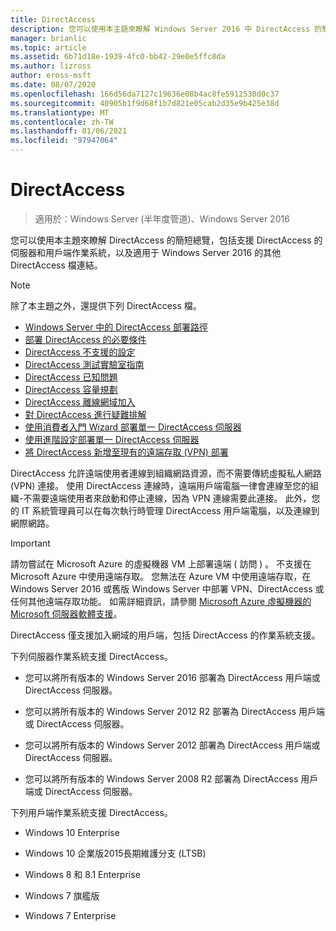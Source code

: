 ```yaml
---
title: DirectAccess
description: 您可以使用本主題來瞭解 Windows Server 2016 中 DirectAccess 的簡短總覽。
manager: brianlic
ms.topic: article
ms.assetid: 6b71d18e-1939-4fc0-bb42-29e0e5ffc8da
ms.author: lizross
author: eross-msft
ms.date: 08/07/2020
ms.openlocfilehash: 166d56da7127c19636e08b4ac8fe5912530d0c37
ms.sourcegitcommit: 40905b1f9d68f1b7d821e05cab2d35e9b425e38d
ms.translationtype: MT
ms.contentlocale: zh-TW
ms.lasthandoff: 01/06/2021
ms.locfileid: "97947064"
---
```

# <a name="directaccess"></a>DirectAccess

>適用於：Windows Server (半年度管道)、Windows Server 2016

您可以使用本主題來瞭解 DirectAccess 的簡短總覽，包括支援 DirectAccess 的伺服器和用戶端作業系統，以及適用于 Windows Server 2016 的其他 DirectAccess 檔連結。

> [!NOTE]
> 除了本主題之外，還提供下列 DirectAccess 檔。
>
> -   [Windows Server 中的 DirectAccess 部署路徑](DirectAccess-Deployment-Paths-in-Windows-Server.md)
> -   [部署 DirectAccess 的必要條件](Prerequisites-for-Deploying-DirectAccess.md)
> -   [DirectAccess 不支援的設定](DirectAccess-Unsupported-Configurations.md)
> -   [DirectAccess 測試實驗室指南](DirectAccess-Test-Lab-Guides.md)
> -   [DirectAccess 已知問題](DirectAccess-Known-Issues.md)
> -   [DirectAccess 容量規劃](DirectAccess-Capacity-Planning.md)
> -   [DirectAccess 離線網域加入](DirectAccess-Offline-Domain-Join.md)
> -   [對 DirectAccess 進行疑難排解](Troubleshooting-DirectAccess.md)
> -   [使用消費者入門 Wizard 部署單一 DirectAccess 伺服器](single-server-wizard/Deploy-a-Single-DirectAccess-Server-Using-the-Getting-Started-Wizard.md)
> -   [使用進階設定部署單一 DirectAccess 伺服器](single-server-advanced/Deploy-a-Single-DirectAccess-Server-with-Advanced-Settings.md)
> -   [將 DirectAccess 新增至現有的遠端存取 (VPN) 部署](add-to-existing-vpn/Add-DirectAccess-to-an-Existing-Remote-Access-VPN-Deployment.md)

DirectAccess 允許遠端使用者連線到組織網路資源，而不需要傳統虛擬私人網路 (VPN) 連接。 使用 DirectAccess 連線時，遠端用戶端電腦一律會連線至您的組織-不需要遠端使用者來啟動和停止連線，因為 VPN 連線需要此連接。 此外，您的 IT 系統管理員可以在每次執行時管理 DirectAccess 用戶端電腦，以及連線到網際網路。

>[!IMPORTANT]
>請勿嘗試在 Microsoft Azure 的虛擬機器 VM 上部署遠端 \( 訪問 \) 。 不支援在 Microsoft Azure 中使用遠端存取。 您無法在 Azure VM 中使用遠端存取，在 Windows Server 2016 或舊版 Windows Server 中部署 VPN、DirectAccess 或任何其他遠端存取功能。 如需詳細資訊，請參閱 [Microsoft Azure 虛擬機器的 Microsoft 伺服器軟體支援](https://support.microsoft.com/help/2721672/microsoft-server-software-support-for-microsoft-azure-virtual-machines)。

DirectAccess 僅支援加入網域的用戶端，包括 DirectAccess 的作業系統支援。

下列伺服器作業系統支援 DirectAccess。

-   您可以將所有版本的 Windows Server 2016 部署為 DirectAccess 用戶端或 DirectAccess 伺服器。

-   您可以將所有版本的 Windows Server 2012 R2 部署為 DirectAccess 用戶端或 DirectAccess 伺服器。

-   您可以將所有版本的 Windows Server 2012 部署為 DirectAccess 用戶端或 DirectAccess 伺服器。

-   您可以將所有版本的 Windows Server 2008 R2 部署為 DirectAccess 用戶端或 DirectAccess 伺服器。

下列用戶端作業系統支援 DirectAccess。

-   Windows 10 Enterprise

-   Windows 10 企業版2015長期維護分支 (LTSB) 

-   Windows 8 和 8.1 Enterprise

-   Windows 7 旗艦版

-   Windows 7 Enterprise
